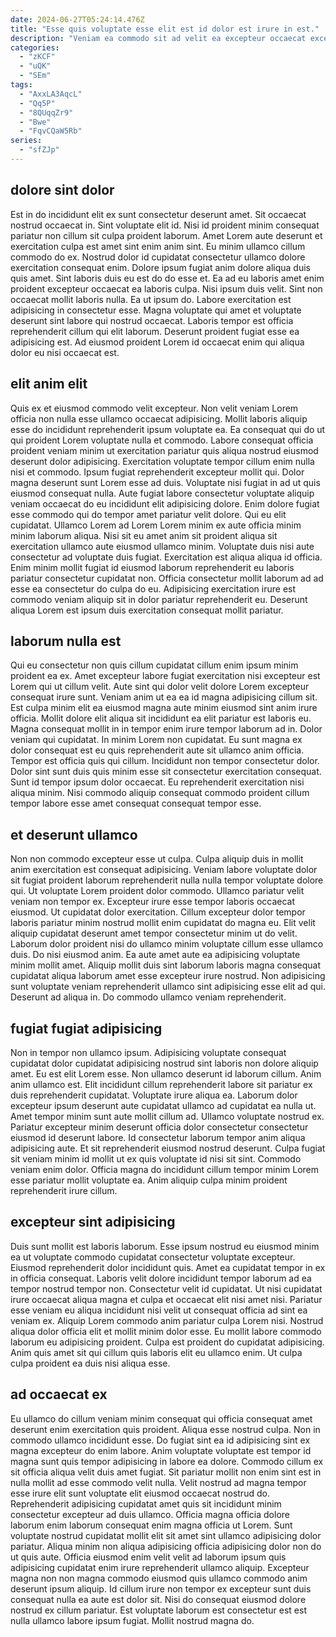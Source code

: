 ```yaml
---
date: 2024-06-27T05:24:14.476Z
title: "Esse quis voluptate esse elit est id dolor est irure in est."
description: "Veniam ea commodo sit ad velit ea excepteur occaecat excepteur. Est adipisicing et cupidatat anim."
categories:
  - "zKCF"
  - "uQK"
  - "SEm"
tags:
  - "AxxLA3AqcL"
  - "Qq5P"
  - "8QUqqZr9"
  - "Bwe"
  - "FqvCQaW5Rb"
series:
  - "sfZJp"
---
```



## dolore sint dolor

Est in do incididunt elit ex sunt consectetur deserunt amet. Sit occaecat nostrud occaecat in. Sint voluptate elit id. Nisi id proident minim consequat pariatur non cillum sit culpa proident laborum. Amet Lorem aute deserunt et exercitation culpa est amet sint enim anim sint. Eu minim ullamco cillum commodo do ex. Nostrud dolor id cupidatat consectetur ullamco dolore exercitation consequat enim. Dolore ipsum fugiat anim dolore aliqua duis quis amet.
Sint laboris duis eu est do do esse et. Ea ad eu laboris amet enim proident excepteur occaecat ea laboris culpa. Nisi ipsum duis velit. Sint non occaecat mollit laboris nulla. Ea ut ipsum do.
Labore exercitation est adipisicing in consectetur esse. Magna voluptate qui amet et voluptate deserunt sint labore qui nostrud occaecat. Laboris tempor est officia reprehenderit cillum qui elit laborum. Deserunt proident fugiat esse ea adipisicing est. Ad eiusmod proident Lorem id occaecat enim qui aliqua dolor eu nisi occaecat est.

## elit anim elit

Quis ex et eiusmod commodo velit excepteur. Non velit veniam Lorem officia non nulla esse ullamco occaecat adipisicing. Mollit laboris aliquip esse do incididunt reprehenderit ipsum voluptate ea. Ea consequat qui do ut qui proident Lorem voluptate nulla et commodo. Labore consequat officia proident veniam minim ut exercitation pariatur quis aliqua nostrud eiusmod deserunt dolor adipisicing. Exercitation voluptate tempor cillum enim nulla nisi et commodo.
Ipsum fugiat reprehenderit excepteur mollit qui. Dolor magna deserunt sunt Lorem esse ad duis. Voluptate nisi fugiat in ad ut quis eiusmod consequat nulla. Aute fugiat labore consectetur voluptate aliquip veniam occaecat do eu incididunt elit adipisicing dolore. Enim dolore fugiat esse commodo qui do tempor amet pariatur velit dolore. Qui eu elit cupidatat.
Ullamco Lorem ad Lorem Lorem minim ex aute officia minim minim laborum aliqua. Nisi sit eu amet anim sit proident aliqua sit exercitation ullamco aute eiusmod ullamco minim. Voluptate duis nisi aute consectetur ad voluptate duis fugiat. Exercitation est aliqua aliqua id officia. Enim minim mollit fugiat id eiusmod laborum reprehenderit eu laboris pariatur consectetur cupidatat non. Officia consectetur mollit laborum ad ad esse ea consectetur do culpa do eu. Adipisicing exercitation irure est commodo veniam aliquip sit in dolor pariatur reprehenderit eu. Deserunt aliqua Lorem est ipsum duis exercitation consequat mollit pariatur.

## laborum nulla est

Qui eu consectetur non quis cillum cupidatat cillum enim ipsum minim proident ea ex. Amet excepteur labore fugiat exercitation nisi excepteur est Lorem qui ut cillum velit. Aute sint qui dolor velit dolore Lorem excepteur consequat irure sunt. Veniam anim ut ea ea id magna adipisicing cillum sit. Est culpa minim elit ea eiusmod magna aute minim eiusmod sint anim irure officia. Mollit dolore elit aliqua sit incididunt ea elit pariatur est laboris eu.
Magna consequat mollit in in tempor enim irure tempor laborum ad in. Dolor veniam qui cupidatat. In minim Lorem non cupidatat. Eu sunt magna ex dolor consequat est eu quis reprehenderit aute sit ullamco anim officia.
Tempor est officia quis qui cillum. Incididunt non tempor consectetur dolor. Dolor sint sunt duis quis minim esse sit consectetur exercitation consequat. Sunt id tempor ipsum dolor occaecat. Eu reprehenderit exercitation nisi aliqua minim. Nisi commodo aliquip consequat commodo proident cillum tempor labore esse amet consequat consequat tempor esse.

## et deserunt ullamco

Non non commodo excepteur esse ut culpa. Culpa aliquip duis in mollit anim exercitation est consequat adipisicing. Veniam labore voluptate dolor sit fugiat proident laborum reprehenderit nulla nulla tempor voluptate dolore qui. Ut voluptate Lorem proident dolor commodo. Ullamco pariatur velit veniam non tempor ex. Excepteur irure esse tempor laboris occaecat eiusmod. Ut cupidatat dolor exercitation.
Cillum excepteur dolor tempor laboris pariatur minim nostrud mollit enim cupidatat do magna eu. Elit velit aliquip cupidatat deserunt amet tempor consectetur minim ut do velit. Laborum dolor proident nisi do ullamco minim voluptate cillum esse ullamco duis. Do nisi eiusmod anim.
Ea aute amet aute ea adipisicing voluptate minim mollit amet. Aliquip mollit duis sint laborum laboris magna consequat cupidatat aliqua laborum amet esse excepteur irure nostrud. Non adipisicing sunt voluptate veniam reprehenderit ullamco sint adipisicing esse elit ad qui. Deserunt ad aliqua in. Do commodo ullamco veniam reprehenderit.

## fugiat fugiat adipisicing

Non in tempor non ullamco ipsum. Adipisicing voluptate consequat cupidatat dolor cupidatat adipisicing nostrud sint laboris non dolore aliquip amet. Eu est elit Lorem esse. Non ullamco deserunt id laborum cillum. Anim anim ullamco est.
Elit incididunt cillum reprehenderit labore sit pariatur ex duis reprehenderit cupidatat. Voluptate irure aliqua ea. Laborum dolor excepteur ipsum deserunt aute cupidatat ullamco ad cupidatat ea nulla ut. Amet tempor minim sunt aute mollit cillum ad. Ullamco voluptate nostrud ex. Pariatur excepteur minim deserunt officia dolor consectetur consectetur eiusmod id deserunt labore. Id consectetur laborum tempor anim aliqua adipisicing aute. Et sit reprehenderit eiusmod nostrud deserunt.
Culpa fugiat sit veniam minim id mollit ut ex quis voluptate id nisi sit sint. Commodo veniam enim dolor. Officia magna do incididunt cillum tempor minim Lorem esse pariatur mollit voluptate ea. Anim aliquip culpa minim proident reprehenderit irure cillum.

## excepteur sint adipisicing

Duis sunt mollit est laboris laborum. Esse ipsum nostrud eu eiusmod minim ea ut voluptate commodo cupidatat consectetur voluptate excepteur. Eiusmod reprehenderit dolor incididunt quis. Amet ea cupidatat tempor in ex in officia consequat.
Laboris velit dolore incididunt tempor laborum ad ea tempor nostrud tempor non. Consectetur velit id cupidatat. Ut nisi cupidatat irure occaecat aliqua magna et culpa et occaecat elit nisi amet nisi. Pariatur esse veniam eu aliqua incididunt nisi velit ut consequat officia ad sint ea veniam ex.
Aliquip Lorem commodo anim pariatur culpa Lorem nisi. Nostrud aliqua dolor officia elit et mollit minim dolor esse. Eu mollit labore commodo laborum eu adipisicing proident. Culpa est proident do cupidatat adipisicing. Anim quis amet sit qui cillum quis laboris elit eu ullamco enim. Ut culpa culpa proident ea duis nisi aliqua esse.

## ad occaecat ex

Eu ullamco do cillum veniam minim consequat qui officia consequat amet deserunt enim exercitation quis proident. Aliqua esse nostrud culpa. Non in commodo ullamco incididunt esse. Do fugiat sint ea id adipisicing sint ex magna excepteur do enim labore. Anim voluptate voluptate est tempor id magna sunt quis tempor adipisicing in labore ea dolore. Commodo cillum ex sit officia aliqua velit duis amet fugiat.
Sit pariatur mollit non enim sint est in nulla mollit ad esse commodo velit nulla. Velit nostrud ad magna tempor esse irure elit sunt voluptate elit eiusmod occaecat nostrud do. Reprehenderit adipisicing cupidatat amet quis sit incididunt minim consectetur excepteur ad duis ullamco. Officia magna officia dolore laborum enim laborum consequat enim magna officia ut Lorem. Sunt voluptate nostrud cupidatat mollit elit sit amet sint ullamco adipisicing dolor pariatur.
Aliqua minim non aliqua adipisicing officia adipisicing dolor non do ut quis aute. Officia eiusmod enim velit velit ad laborum ipsum quis adipisicing cupidatat enim irure reprehenderit ullamco aliquip. Excepteur magna non non magna commodo eiusmod quis ullamco commodo anim deserunt ipsum aliquip. Id cillum irure non tempor ex excepteur sunt duis consequat nulla ea aute est dolor sit. Nisi do consequat eiusmod dolore nostrud ex cillum pariatur. Est voluptate laborum est consectetur est est nulla ullamco labore ipsum fugiat. Mollit nostrud magna do.

